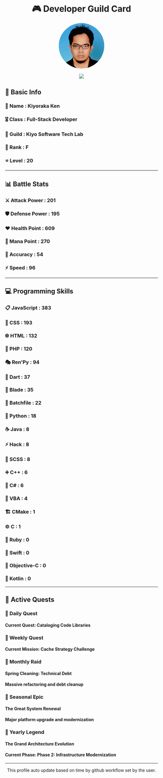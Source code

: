 <div align="center">

# 🎮 Developer Guild Card

<!-- Replace with your profile image -->
<img src="./assets/profile.png" width="150" height="150" style="border-radius: 50%"/>

![](https://komarev.com/ghpvc/?username=Kiyoraka&style=flat)
</div>

##  📌 Basic Info
### 👤 Name : Kiyoraka Ken
### 🎖️ Class : Full-Stack Developer
### 🎪 Guild : Kiyo Software Tech Lab 
### 🔰 Rank : F 
### ⭐ Level : 20

---
## 📊 Battle Stats

### ⚔️ Attack Power  : 201 
### 🛡️ Defense Power : 195 
### ❤️ Health Point  : 609 
### 🔮 Mana Point    : 270 
### 🎯 Accuracy      : 54 
### ⚡ Speed         : 96

---
## 💻 Programming Skills

### 📋 JavaScript : 383
### 🎨 CSS : 193
### 🌐 HTML : 132
### 🐘 PHP : 120
### 🎭 Ren'Py : 94
### 🎯 Dart : 37
### 📝 Blade : 35
### 📝 Batchfile : 22
### 🐍 Python : 18
### ☕ Java : 8
### ⚡ Hack : 8
### 💅 SCSS : 8
### ➕ C++ : 6
### 🎯 C# : 6
### 📝 VBA : 4
### 🏗️ CMake : 1
### ©️ C : 1
### 💎 Ruby : 0
### 🏃 Swift : 0
### 🎯 Objective-C : 0
### 🔰 Kotlin : 0

---
## 📜 Active Quests

### 🌅 Daily Quest

#### Current Quest: Cataloging Code Libraries

### 📅 Weekly Quest
#### Current Mission: Cache Strategy Challenge

### 🌙 Monthly Raid
#### Spring Cleaning: Technical Debt
#### Massive refactoring and debt cleanup

### 🌠 Seasonal Epic
#### The Great System Renewal
#### Major platform upgrade and modernization

### 👑 Yearly Legend
#### The Grand Architecture Evolution
#### Current Phase: Phase 2: Infrastructure Modernization

---
<div align="center">
  This profile auto update based on time by github workflow set by the user.
</div>